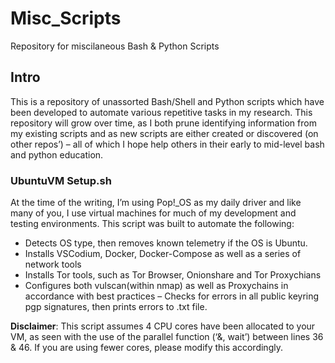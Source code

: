# Misc_Scripts
Repository for miscilaneous Bash &amp; Python Scripts
## Intro
This is a repository of unassorted Bash/Shell and Python scripts which have been developed to automate various repetitive tasks in my research. This repository will grow over time, as I both prune identifying information from my existing scripts and as new scripts are either created or discovered (on other repos’) – all of which I hope help others in their early to mid-level bash and python education. 

### UbuntuVM Setup.sh
At the time of the writing, I’m using Pop!_OS as my daily driver and like many of you, I use virtual machines for much of my development and testing environments. This script was built to automate the following: 
- Detects OS type, then removes known telemetry if the OS is Ubuntu.
- Installs VSCodium, Docker, Docker-Compose as well as a series of network tools
- Installs Tor tools, such as Tor Browser, Onionshare and Tor Proxychians
- Configures both vulscan(within nmap) as well as Proxychains in accordance with best practices
–	Checks for errors in all public keyring pgp signatures, then prints errors to .txt file.

**Disclaimer**: This script assumes 4 CPU cores have been allocated to your VM, as seen with the use of the parallel function (‘&, wait’) between lines 36 & 46. If you are using fewer cores, please modify this accordingly. 

